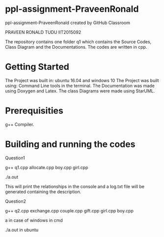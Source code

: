 # ppl-assignment-PraveenRonald
ppl-assignment-PraveenRonald created by GitHub Classroom

PRAVEEN RONALD TUDU IIT2015092

The repository contains one folder q1 which contains the Source Codes, Class Diagram and the Documentations. The codes are written in cpp.
# Getting Started

The Project was built in: ubuntu 16.04 and windows 10
The Project was built using: Command Line tools in the terminal.
The Documentation was made using Doxygen and Latex.
The class Diagrams were made using StarUML.

# Prerequisities

g++ Compiler.

# Building and running the codes

Question1

g++ q1.cpp allocate.cpp boy.cpp girl.cpp

./a.out

This will print the relationships in the console and a log.txt file will be generated containing the description.

Question2

g++ q2.cpp exchange.cpp couple.cpp gift.cpp girl.cpp boy.cpp

a in case of windows in cmd

./a.out in ubuntu

